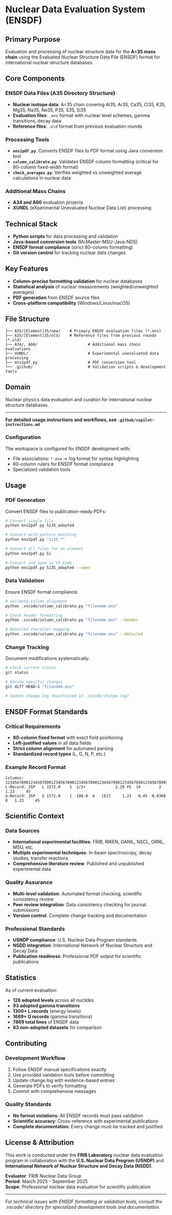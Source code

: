 # Nuclear Data Evaluation System (ENSDF)

## Primary Purpose
Evaluation and processing of nuclear structure data for the **A=35 mass chain** using the Evaluated Nuclear Structure Data File (ENSDF) format for international nuclear structure databases.

## Core Components

### ENSDF Data Files (A35 Directory Structure)
- **Nuclear isotope data**: A=35 chain covering Al35, Ar35, Ca35, Cl35, K35, Mg35, Na35, Ne35, P35, S35, Si35
- **Evaluation files**: `.ens` format with nuclear level schemes, gamma transitions, decay data
- **Reference files**: `.old` format from previous evaluation rounds

### Processing Tools
- **`ens2pdf.py`**: Converts ENSDF files to PDF format using Java conversion tool
- **`column_calibrate.py`**: Validates ENSDF column formatting (critical for 80-column fixed-width format)
- **`check_averages.py`**: Verifies weighted vs unweighted average calculations in nuclear data

### Additional Mass Chains
- **A34 and A60** evaluation projects
- **XUNDL** (eXperimental Unevaluated Nuclear Data List) processing

## Technical Stack
- **Python scripts** for data processing and validation
- **Java-based conversion tools** (McMaster-MSU-Java-NDS)
- **ENSDF format compliance** (strict 80-column formatting)
- **Git version control** for tracking nuclear data changes

## Key Features
- **Column-precise formatting validation** for nuclear databases
- **Statistical analysis** of nuclear measurements (weighted/unweighted averages)
- **PDF generation** from ENSDF source files
- **Cross-platform compatibility** (Windows/Linux/macOS)

## File Structure
```
├── A35/[Element]35/new/    # Primary ENSDF evaluation files (*.ens)
├── A35/[Element]35/old/    # Reference files from previous rounds (*.old)
├── A34/, A60/                      # Additional mass chain evaluations
├── XUNDL/                          # Experimental unevaluated data processing
├── ens2pdf.py                      # PDF conversion tool
└── .github/                        # Validation scripts & development tools
```

## Domain
Nuclear physics data evaluation and curation for international nuclear structure databases.

---

**For detailed usage instructions and workflows, see `.github/copilot-instructions.md`**

### Configuration
The workspace is configured for ENSDF development with:
- File associations: `*.ens` → log format for syntax highlighting
- 80-column rulers for ENSDF format compliance
- Specialized validation tools

## Usage

### PDF Generation
Convert ENSDF files to publication-ready PDFs:

```bash
# Convert single file
python ens2pdf.py Si35_adopted

# Convert with pattern matching
python ens2pdf.py "Si35_*"

# Convert all files for an element
python ens2pdf.py Si

# Convert and open in VS Code
python ens2pdf.py Si35_adopted --open
```

### Data Validation
Ensure ENSDF format compliance:

```bash
# Validate column alignment
python .vscode/column_calibrate.py "filename.ens"

# Check header formatting
python .vscode/column_calibrate.py "filename.ens" --header

# Detailed character mapping
python .vscode/column_calibrate.py "filename.ens" --detailed
```

### Change Tracking
Document modifications systematically:

```bash
# Check current status
git status

# Review specific changes
git diff HEAD~1 "filename.ens"

# Update change log (maintained in .vscode/change.log)
```

## ENSDF Format Standards

### Critical Requirements
- **80-column fixed format** with exact field positioning
- **Left-justified values** in all data fields
- **Strict column alignment** for automated parsing
- **Standardized record types** (L, G, N, P, etc.)

### Example Record Format
```
Columns: 12345678901234567890123456789012345678901234567890123456789012345678901234567890
L-Record: 35P   L 1572.0    1  1/2+             2.29 PS  14        2        1.23     45
G-Record: 35P   G 1572.0    1  100.0  4   [E2]     1.23   0.45  0.0368 8   1.23     45
```

## Scientific Context

### Data Sources
- **International experimental facilities**: FRIB, RIKEN, GANIL, NSCL, ORNL, MSU, etc.
- **Multiple experimental techniques**: In-beam spectroscopy, decay studies, transfer reactions
- **Comprehensive literature review**: Published and unpublished experimental data

### Quality Assurance
- **Multi-level validation**: Automated format checking, scientific consistency review
- **Peer review integration**: Data consistency checking for journal submissions
- **Version control**: Complete change tracking and documentation

### Professional Standards
- **USNDP compliance**: U.S. Nuclear Data Program standards
- **NSDD integration**: International Network of Nuclear Structure and Decay Data
- **Publication readiness**: Professional PDF output for scientific publications

## Statistics

As of current evaluation:
- **126 adopted levels** across all nuclides
- **93 adopted gamma transitions**
- **1300+ L records** (energy levels)
- **1669+ G records** (gamma transitions)
- **7869 total lines** of ENSDF data
- **63 non-adopted datasets** for comparison

## Contributing

### Development Workflow
1. Follow ENSDF manual specifications exactly
2. Use provided validation tools before committing
3. Update change.log with evidence-based entries
4. Generate PDFs to verify formatting
5. Commit with comprehensive messages

### Quality Standards
- **No format violations**: All ENSDF records must pass validation
- **Scientific accuracy**: Cross-reference with experimental publications
- **Complete documentation**: Every change must be tracked and justified

## License & Attribution

This work is conducted under the **FRIB Laboratory** nuclear data evaluation program in collaboration with the **U.S. Nuclear Data Program (USNDP)** and **International Network of Nuclear Structure and Decay Data (NSDD)**.

**Evaluator**: FRIB Nuclear Data Group  
**Period**: March 2025 - September 2025  
**Scope**: Professional nuclear data evaluation for scientific publication

---

*For technical issues with ENSDF formatting or validation tools, consult the .vscode/ directory for specialized development tools and documentation.*
